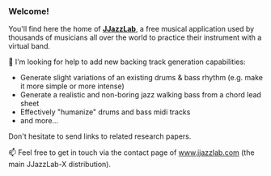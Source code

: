 ### Welcome!

You'll find here the home of **[JJazzLab](https://github.com/jjazzboss/JJazzLab)**, a free musical application used by thousands of musicians all over the world to practice their instrument with a virtual band.

 🤔 I'm looking for help to add new backing track generation capabilities:
 - Generate slight variations of an existing drums & bass rhythm (e.g. make it more simple or more intense)
 - Generate a realistic and non-boring jazz walking bass from a chord lead sheet
 - Effectively "humanize" drums and bass midi tracks
 - and more...
 
Don't hesitate to send links to related research papers. 
 
📫 Feel free to get in touch via the contact page of www.jjazzlab.com (the main JJazzLab-X distribution).
